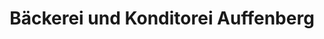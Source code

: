---
title: "Bäckerei und Konditorei Auffenberg"
url: /castrop-rauxel/baeckerei-und-konditorei-auffenberg/
shop: Bäckerei
---